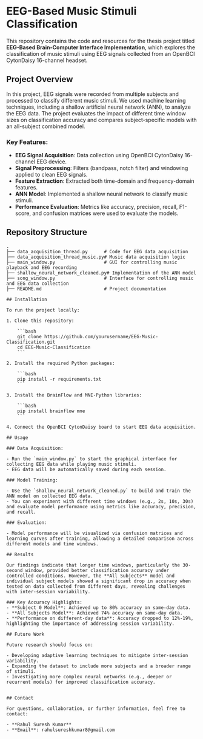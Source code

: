 # EEG-Based Music Stimuli Classification

This repository contains the code and resources for the thesis project titled **EEG-Based Brain-Computer Interface Implementation**, which explores the classification of music stimuli using EEG signals collected from an OpenBCI CytonDaisy 16-channel headset.

## Project Overview

In this project, EEG signals were recorded from multiple subjects and processed to classify different music stimuli. We used machine learning techniques, including a shallow artificial neural network (ANN), to analyze the EEG data. The project evaluates the impact of different time window sizes on classification accuracy and compares subject-specific models with an all-subject combined model.

### Key Features:
- **EEG Signal Acquisition**: Data collection using OpenBCI CytonDaisy 16-channel EEG device.
- **Signal Preprocessing**: Filters (bandpass, notch filter) and windowing applied to clean EEG signals.
- **Feature Extraction**: Extracted both time-domain and frequency-domain features.
- **ANN Model**: Implemented a shallow neural network to classify music stimuli.
- **Performance Evaluation**: Metrics like accuracy, precision, recall, F1-score, and confusion matrices were used to evaluate the models.

## Repository Structure

```plaintext
.
├── data_acquisition_thread.py      # Code for EEG data acquisition
├── data_acquisition_thread_music.py# Music data acquisition logic
├── main_window.py                  # GUI for controlling music playback and EEG recording
├── shallow_neural_network_cleaned.py# Implementation of the ANN model
├── song_window.py                  # Interface for controlling music and EEG data collection
├── README.md                       # Project documentation

## Installation

To run the project locally:

1. Clone this repository:

    ```bash
    git clone https://github.com/yourusername/EEG-Music-Classification.git
    cd EEG-Music-Classification
    ```

2. Install the required Python packages:

    ```bash
    pip install -r requirements.txt
    ```

3. Install the BrainFlow and MNE-Python libraries:

    ```bash
    pip install brainflow mne
    ```

4. Connect the OpenBCI CytonDaisy board to start EEG data acquisition.

## Usage

### Data Acquisition:

- Run the `main_window.py` to start the graphical interface for collecting EEG data while playing music stimuli.
- EEG data will be automatically saved during each session.

### Model Training:

- Use the `shallow_neural_network_cleaned.py` to build and train the ANN model on collected EEG data.
- You can experiment with different time windows (e.g., 2s, 10s, 30s) and evaluate model performance using metrics like accuracy, precision, and recall.

### Evaluation:

- Model performance will be visualized via confusion matrices and learning curves after training, allowing a detailed comparison across different models and time windows.

## Results

Our findings indicate that longer time windows, particularly the 30-second window, provided better classification accuracy under controlled conditions. However, the **All Subjects** model and individual subject models showed a significant drop in accuracy when tested on data collected from different days, revealing challenges with inter-session variability.

### Key Accuracy Highlights:
- **Subject 0 Model**: Achieved up to 80% accuracy on same-day data.
- **All Subjects Model**: Achieved 74% accuracy on same-day data.
- **Performance on different-day data**: Accuracy dropped to 12%-19%, highlighting the importance of addressing session variability.

## Future Work

Future research should focus on:

- Developing adaptive learning techniques to mitigate inter-session variability.
- Expanding the dataset to include more subjects and a broader range of stimuli.
- Investigating more complex neural networks (e.g., deeper or recurrent models) for improved classification accuracy.


## Contact

For questions, collaboration, or further information, feel free to contact:

- **Rahul Suresh Kumar**
- **Email**: rahulsureshkumar8@gmail.com

